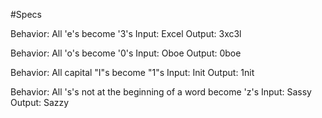 #Specs

Behavior: All 'e's become '3's
Input: Excel
Output: 3xc3l

Behavior: All 'o's become '0's
Input: Oboe
Output: 0boe

Behavior: All capital "I"s become "1"s
Input: Init
Output: 1nit

Behavior: All 's's not at the beginning of a word become 'z's
Input: Sassy
Output: Sazzy 
